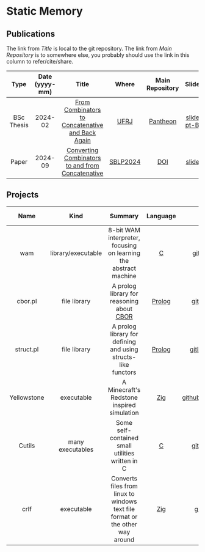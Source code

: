 # Static Memory

## Publications

The link from _Title_ is local to the git repository.
The link from _Main Repository_ is to somewhere else,
you probably should use the link in this column to refer/cite/share.

|Type|Date (yyyy-mm)|Title|Where|Main Repository|Slides|
|:---:|:---:|:---:|:---:|:---:|:---:|
|BSc Thesis|2024-02|[From Combinators to Concatenative and Back Again](./publications/From_Combinators_to_Concatenative_and_Back_Again.pdf)|[UFRJ](https://ufrj.br/en/)|[Pantheon](http://hdl.handle.net/11422/22871)|[slides pt-BR](./publications/From_Combinators_to_Concatenative_and_Back_Again_slides.pdf)|
|Paper|2024-09|[Converting Combinators to and from Concatenative](./publications/Converting_Combinators_to_and_from_Concatenative.pdf)|[SBLP2024](https://cbsoft.sbc.org.br/2024/sblp/?lang=en)|[DOI](https://doi.org/10.5753/sblp.2024.3460)|[slides](./publications/Converting_Combinators_to_and_from_Concatenative_slides.pdf)|


## Projects

|Name|Kind|Summary|Language|Main Repository|Mirrors|Last Updated|
|:---:|:---:|:---:|:---:|:---:|:---:|:---:|
|wam|library/executable|8-bit WAM interpreter, focusing on learning the abstract machine|[C](https://en.wikipedia.org/wiki/C_(programming_language))|[github.com/Kiyoshi364/wam](https://github.com/Kiyoshi364/wam)|-|2025-03|
|cbor.pl|file library|A prolog library for reasoning about [CBOR](https://en.wikipedia.org/wiki/CBOR)|[Prolog](https://en.wikipedia.org/wiki/Prolog)|[gitlab.com/Hashi364/cbor-pl](https://gitlab.com/Hashi364/cbor-pl)|[github.com/Kiyoshi364/cbor-pl](https://github.com/Kiyoshi364/cbor-pl)|2025-02|
|struct.pl|file library|A prolog library for defining and using structs-like functors|[Prolog](https://en.wikipedia.org/wiki/Prolog)|[gitlab.com/Hashi364/struct-pl](https://gitlab.com/Hashi364/struct-pl)|[github.com/Kiyoshi364/struct-pl](https://github.com/Kiyoshi364/struct-pl)|2025-02|
|Yellowstone|executable|A Minecraft's Redstone inspired simulation|[Zig](https://ziglang.org/)|[github.com/Kiyoshi364/yellowstone](https://github.com/Kiyoshi364/yellowstone)|-|2024-06|
|Cutils|many executables|Some self-contained small utilities written in C|[C](https://en.wikipedia.org/wiki/C_(programming_language))|[github.com/Kiyoshi364/cutils](https://github.com/Kiyoshi364/cutils)|-|2024-06|
|crlf|executable|Converts files from linux to windows text file format or the other way around|[Zig](https://ziglang.org/)|[github.com/Kiyoshi364/crlf](https://github.com/Kiyoshi364/crlf)|-|2022-08|

